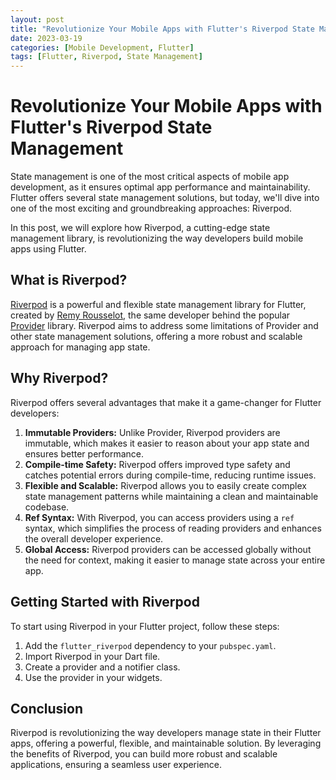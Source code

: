 ```yaml
---
layout: post
title: "Revolutionize Your Mobile Apps with Flutter's Riverpod State Management"
date: 2023-03-19
categories: [Mobile Development, Flutter]
tags: [Flutter, Riverpod, State Management]
---
```


# Revolutionize Your Mobile Apps with Flutter's Riverpod State Management

State management is one of the most critical aspects of mobile app development, as it ensures optimal app performance and maintainability. Flutter offers several state management solutions, but today, we'll dive into one of the most exciting and groundbreaking approaches: Riverpod.

In this post, we will explore how Riverpod, a cutting-edge state management library, is revolutionizing the way developers build mobile apps using Flutter.

## What is Riverpod?

[Riverpod](https://riverpod.dev/) is a powerful and flexible state management library for Flutter, created by [Remy Rousselot](https://github.com/rrousselGit), the same developer behind the popular [Provider](https://pub.dev/packages/provider) library. Riverpod aims to address some limitations of Provider and other state management solutions, offering a more robust and scalable approach for managing app state.

## Why Riverpod?

Riverpod offers several advantages that make it a game-changer for Flutter developers:

1. **Immutable Providers:** Unlike Provider, Riverpod providers are immutable, which makes it easier to reason about your app state and ensures better performance.
2. **Compile-time Safety:** Riverpod offers improved type safety and catches potential errors during compile-time, reducing runtime issues.
3. **Flexible and Scalable:** Riverpod allows you to easily create complex state management patterns while maintaining a clean and maintainable codebase.
4. **Ref Syntax:** With Riverpod, you can access providers using a `ref` syntax, which simplifies the process of reading providers and enhances the overall developer experience.
5. **Global Access:** Riverpod providers can be accessed globally without the need for context, making it easier to manage state across your entire app.

## Getting Started with Riverpod

To start using Riverpod in your Flutter project, follow these steps:

1. Add the `flutter_riverpod` dependency to your `pubspec.yaml`.
2. Import Riverpod in your Dart file.
3. Create a provider and a notifier class.
4. Use the provider in your widgets.

## Conclusion

Riverpod is revolutionizing the way developers manage state in their Flutter apps, offering a powerful, flexible, and maintainable solution. By leveraging the benefits of Riverpod, you can build more robust and scalable applications, ensuring a seamless user experience.
